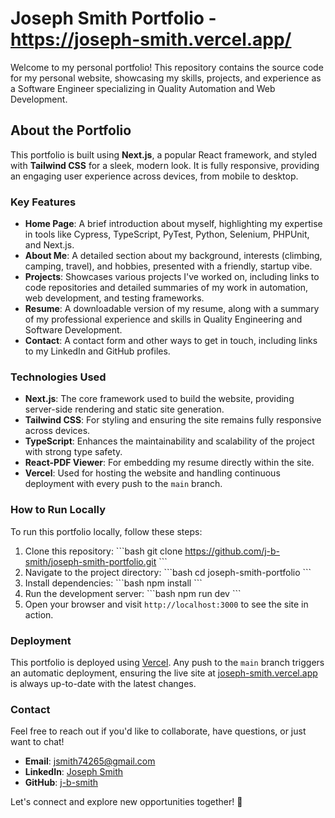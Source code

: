 
# Joseph Smith Portfolio - https://joseph-smith.vercel.app/

Welcome to my personal portfolio! This repository contains the source code for my personal website, showcasing my skills, projects, and experience as a Software Engineer specializing in Quality Automation and Web Development.

## About the Portfolio

This portfolio is built using **Next.js**, a popular React framework, and styled with **Tailwind CSS** for a sleek, modern look. It is fully responsive, providing an engaging user experience across devices, from mobile to desktop.

### Key Features

- **Home Page**: A brief introduction about myself, highlighting my expertise in tools like Cypress, TypeScript, PyTest, Python, Selenium, PHPUnit, and Next.js.
- **About Me**: A detailed section about my background, interests (climbing, camping, travel), and hobbies, presented with a friendly, startup vibe.
- **Projects**: Showcases various projects I've worked on, including links to code repositories and detailed summaries of my work in automation, web development, and testing frameworks.
- **Resume**: A downloadable version of my resume, along with a summary of my professional experience and skills in Quality Engineering and Software Development.
- **Contact**: A contact form and other ways to get in touch, including links to my LinkedIn and GitHub profiles.

### Technologies Used

- **Next.js**: The core framework used to build the website, providing server-side rendering and static site generation.
- **Tailwind CSS**: For styling and ensuring the site remains fully responsive across devices.
- **TypeScript**: Enhances the maintainability and scalability of the project with strong type safety.
- **React-PDF Viewer**: For embedding my resume directly within the site.
- **Vercel**: Used for hosting the website and handling continuous deployment with every push to the `main` branch.

### How to Run Locally

To run this portfolio locally, follow these steps:

1. Clone this repository:
    \`\`\`bash
    git clone https://github.com/j-b-smith/joseph-smith-portfolio.git
    \`\`\`
2. Navigate to the project directory:
    \`\`\`bash
    cd joseph-smith-portfolio
    \`\`\`
3. Install dependencies:
    \`\`\`bash
    npm install
    \`\`\`
4. Run the development server:
    \`\`\`bash
    npm run dev
    \`\`\`
5. Open your browser and visit `http://localhost:3000` to see the site in action.

### Deployment

This portfolio is deployed using [Vercel](https://vercel.com/). Any push to the `main` branch triggers an automatic deployment, ensuring the live site at [joseph-smith.vercel.app](https://joseph-smith.vercel.app/) is always up-to-date with the latest changes.

### Contact

Feel free to reach out if you'd like to collaborate, have questions, or just want to chat!

- **Email**: jsmith74265@gmail.com
- **LinkedIn**: [Joseph Smith](https://linkedin.com/in/joseph-b-smith-eng)
- **GitHub**: [j-b-smith](https://github.com/j-b-smith)

Let's connect and explore new opportunities together! 🚀
